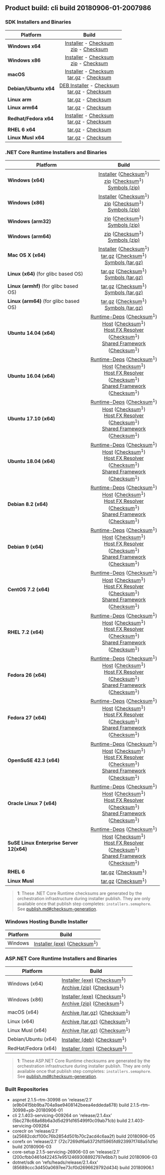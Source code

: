 ## Product build: cli build 20180906-01-2007986

### SDK Installers and Binaries

| Platform | Build |
| -------- | :-------------------------------------: |
| **Windows x64** | [Installer][sdk-win-x64-installer] - [Checksum][sdk-win-x64-installer-checksum]<br>[zip][sdk-win-x64-zip] - [Checksum][sdk-win-x64-zip-checksum] |
| **Windows x86** | [Installer][sdk-win-x86-installer] - [Checksum][sdk-win-x86-installer-checksum]<br>[zip][sdk-win-x86-zip] - [Checksum][sdk-win-x86-zip-checksum] |
| **macOS**       | [Installer][sdk-osx-installer] - [Checksum][sdk-osx-installer-checksum]<br>[tar.gz][sdk-osx-targz] - [Checksum][sdk-osx-targz-checksum] |
| **Debian/Ubuntu x64**   | [DEB Installer][sdk-linux-x64-DEB-installer] - [Checksum][sdk-linux-x64-DEB-installer-checksum]<br>[tar.gz][sdk-linux-x64-targz] - [Checksum][sdk-linux-x64-targz-checksum] |
| **Linux arm**   | [tar.gz][sdk-linux-arm-targz] - [Checksum][sdk-linux-arm-targz-checksum] |
| **Linux arm64**   | [tar.gz][sdk-linux-arm64-targz] - [Checksum][sdk-linux-arm64-targz-checksum] |
| **Redhat/Fedora x64**    | [Installer][sdk-rpm-x64-installer] - [Checksum][sdk-rpm-x64-installer-checksum]<br>[tar.gz][sdk-linux-x64-targz] - [Checksum][sdk-linux-x64-targz-checksum] |
| **RHEL 6 x64**      | [tar.gz][sdk-rhel-6-x64-targz] - [Checksum][sdk-rhel-6-x64-targz-checksum] |
| **Linux Musl x64**  | [tar.gz][sdk-musl-x64-targz] - [Checksum][sdk-musl-x64-targz-checksum] |

[sdk-win-x64-installer]: https://dotnetfeed.blob.core.windows.net/orchestrated-release-2-1/20180906-01/final/assets/Sdk/2.1.403-servicing-009264/dotnet-sdk-2.1.403-servicing-009264-win-x64.exe
[sdk-win-x64-installer-checksum]: https://dotnetfeed.blob.core.windows.net/orchestrated-release-2-1/20180906-01/final/assets/Sdk/2.1.403-servicing-009264/dotnet-sdk-2.1.403-servicing-009264-win-x64.exe.sha
[sdk-win-x64-zip]: https://dotnetfeed.blob.core.windows.net/orchestrated-release-2-1/20180906-01/final/assets/Sdk/2.1.403-servicing-009264/dotnet-sdk-2.1.403-servicing-009264-win-x64.zip
[sdk-win-x64-zip-checksum]: https://dotnetfeed.blob.core.windows.net/orchestrated-release-2-1/20180906-01/final/assets/Sdk/2.1.403-servicing-009264/dotnet-sdk-2.1.403-servicing-009264-win-x64.zip.sha

[sdk-win-x86-installer]: https://dotnetfeed.blob.core.windows.net/orchestrated-release-2-1/20180906-01/final/assets/Sdk/2.1.403-servicing-009264/dotnet-sdk-2.1.403-servicing-009264-win-x86.exe
[sdk-win-x86-installer-checksum]: https://dotnetfeed.blob.core.windows.net/orchestrated-release-2-1/20180906-01/final/assets/Sdk/2.1.403-servicing-009264/dotnet-sdk-2.1.403-servicing-009264-win-x86.exe.sha
[sdk-win-x86-zip]: https://dotnetfeed.blob.core.windows.net/orchestrated-release-2-1/20180906-01/final/assets/Sdk/2.1.403-servicing-009264/dotnet-sdk-2.1.403-servicing-009264-win-x86.zip
[sdk-win-x86-zip-checksum]: https://dotnetfeed.blob.core.windows.net/orchestrated-release-2-1/20180906-01/final/assets/Sdk/2.1.403-servicing-009264/dotnet-sdk-2.1.403-servicing-009264-win-x86.zip.sha

[sdk-osx-installer]: https://dotnetfeed.blob.core.windows.net/orchestrated-release-2-1/20180906-01/final/assets/Sdk/2.1.403-servicing-009264/dotnet-sdk-2.1.403-servicing-009264-osx-x64.pkg
[sdk-osx-installer-checksum]: https://dotnetfeed.blob.core.windows.net/orchestrated-release-2-1/20180906-01/final/assets/Sdk/2.1.403-servicing-009264/dotnet-sdk-2.1.403-servicing-009264-osx-x64.pkg.sha
[sdk-osx-targz]: https://dotnetfeed.blob.core.windows.net/orchestrated-release-2-1/20180906-01/final/assets/Sdk/2.1.403-servicing-009264/dotnet-sdk-2.1.403-servicing-009264-osx-x64.tar.gz
[sdk-osx-targz-checksum]: https://dotnetfeed.blob.core.windows.net/orchestrated-release-2-1/20180906-01/final/assets/Sdk/2.1.403-servicing-009264/dotnet-sdk-2.1.403-servicing-009264-osx-x64.tar.gz.sha

[sdk-linux-x64-targz]: https://dotnetfeed.blob.core.windows.net/orchestrated-release-2-1/20180906-01/final/assets/Sdk/2.1.403-servicing-009264/dotnet-sdk-2.1.403-servicing-009264-linux-x64.tar.gz
[sdk-linux-x64-targz-checksum]: https://dotnetfeed.blob.core.windows.net/orchestrated-release-2-1/20180906-01/final/assets/Sdk/2.1.403-servicing-009264/dotnet-sdk-2.1.403-servicing-009264-linux-x64.tar.gz.sha

[sdk-linux-arm-targz]: https://dotnetfeed.blob.core.windows.net/orchestrated-release-2-1/20180906-01/final/assets/Sdk/2.1.403-servicing-009264/dotnet-sdk-2.1.403-servicing-009264-linux-arm.tar.gz
[sdk-linux-arm-targz-checksum]: https://dotnetfeed.blob.core.windows.net/orchestrated-release-2-1/20180906-01/final/assets/Sdk/2.1.403-servicing-009264/dotnet-sdk-2.1.403-servicing-009264-linux-arm.tar.gz.sha

[sdk-linux-arm64-targz]: https://dotnetfeed.blob.core.windows.net/orchestrated-release-2-1/20180906-01/final/assets/Sdk/2.1.403-servicing-009264/dotnet-sdk-2.1.403-servicing-009264-linux-arm64.tar.gz
[sdk-linux-arm64-targz-checksum]: https://dotnetfeed.blob.core.windows.net/orchestrated-release-2-1/20180906-01/final/assets/Sdk/2.1.403-servicing-009264/dotnet-sdk-2.1.403-servicing-009264-linux-arm64.tar.gz.sha

[sdk-linux-x64-DEB-installer]: https://dotnetfeed.blob.core.windows.net/orchestrated-release-2-1/20180906-01/final/assets/Sdk/2.1.403-servicing-009264/dotnet-sdk-2.1.403-servicing-009264-x64.deb
[sdk-linux-x64-DEB-installer-checksum]: https://dotnetfeed.blob.core.windows.net/orchestrated-release-2-1/20180906-01/final/assets/Sdk/2.1.403-servicing-009264/dotnet-sdk-2.1.403-servicing-009264-x64.deb.sha

[sdk-rpm-x64-installer]: https://dotnetfeed.blob.core.windows.net/orchestrated-release-2-1/20180906-01/final/assets/Sdk/2.1.403-servicing-009264/dotnet-sdk-2.1.403-servicing-009264-x64.rpm
[sdk-rpm-x64-installer-checksum]: https://dotnetfeed.blob.core.windows.net/orchestrated-release-2-1/20180906-01/final/assets/Sdk/2.1.403-servicing-009264/dotnet-sdk-2.1.403-servicing-009264-x64.rpm.sha

[sdk-rhel-6-x64-targz]: https://dotnetfeed.blob.core.windows.net/orchestrated-release-2-1/20180906-01/final/assets/Sdk/2.1.403-servicing-009264/dotnet-sdk-2.1.403-servicing-009264-rhel.6-x64.tar.gz
[sdk-rhel-6-x64-targz-checksum]: https://dotnetfeed.blob.core.windows.net/orchestrated-release-2-1/20180906-01/final/assets/Sdk/2.1.403-servicing-009264/dotnet-sdk-2.1.403-servicing-009264-rhel.6-x64.tar.gz.sha

[sdk-musl-x64-targz]: https://dotnetfeed.blob.core.windows.net/orchestrated-release-2-1/20180906-01/final/assets/Sdk/2.1.403-servicing-009264/dotnet-sdk-2.1.403-servicing-009264-linux-musl-x64.tar.gz
[sdk-musl-x64-targz-checksum]: https://dotnetfeed.blob.core.windows.net/orchestrated-release-2-1/20180906-01/final/assets/Sdk/2.1.403-servicing-009264/dotnet-sdk-2.1.403-servicing-009264-linux-musl-x64.tar.gz.sha


### .NET Core Runtime Installers and Binaries

| Platform | Build |
|---------|:----------:|
| **Windows (x64)**                         | [Installer][win-x64-installer] ([Checksum][win-x64-installer-checksum]<sup>1</sup>)<br>[zip][win-x64-zip]   ([Checksum][win-x64-zip-checksum]<sup>1</sup>)<br>[Symbols (zip)][win-x64-symbols-zip]   |
| **Windows (x86)**                         | [Installer][win-x86-installer] ([Checksum][win-x86-installer-checksum]<sup>1</sup>)<br>[zip][win-x86-zip]   ([Checksum][win-x86-zip-checksum]<sup>1</sup>)<br>[Symbols (zip)][win-x86-symbols-zip]   |
| **Windows (arm32)**                       |                                                                                        [zip][win-arm-zip]   ([Checksum][win-arm-zip-checksum]<sup>1</sup>)<br>[Symbols (zip)][win-arm-symbols-zip]   |
| **Windows (arm64)**                       |                                                                                        [zip][win-arm64-zip] ([Checksum][win-arm64-zip-checksum]<sup>1</sup>)<br>[Symbols (zip)][win-arm64-symbols-zip] |
| **Mac OS X (x64)**                        | [Installer][osx-installer] ([Checksum][osx-installer-checksum]<sup>1</sup>)<br>[tar.gz][osx-targz]          ([Checksum][osx-targz-checksum]<sup>1</sup>)<br>[Symbols (tar.gz)][osx-symbols-targz]       |
| **Linux (x64)** (for glibc based OS)      |                                                                                        [tar.gz][linux-x64-targz] ([Checksum][linux-x64-targz-checksum]<sup>1</sup>)<br>[Symbols (tar.gz)][linux-x64-symbols-targz] |
| **Linux (armhf)** (for glibc based OS)    |                                                                                        [tar.gz][linux-arm-targz] ([Checksum][linux-arm-targz-checksum]<sup>1</sup>)<br>[Symbols (tar.gz)][linux-arm-symbols-targz] |
| **Linux (arm64)** (for glibc based OS)    |                                                                                        [tar.gz][linux-arm64-targz] ([Checksum][linux-arm64-targz-checksum]<sup>1</sup>)<br>[Symbols (tar.gz)][linux-arm64-symbols-targz] |
| **Ubuntu 14.04 (x64)**                    | [Runtime-Deps][ubuntu-14.04-runtime-deps] ([Checksum][ubuntu-14.04-runtime-deps-checksum]<sup>1</sup>)<br>[Host][deb-package-host] ([Checksum][deb-package-host-checksum]<sup>1</sup>)<br>[Host FX Resolver][deb-package-hostfxr] ([Checksum][deb-package-hostfxr-checksum]<sup>1</sup>)<br>[Shared Framework][deb-package-sharedfx] ([Checksum][deb-package-sharedfx-checksum]<sup>1</sup>)<br> |
| **Ubuntu 16.04 (x64)**                    | [Runtime-Deps][ubuntu-16.04-runtime-deps] ([Checksum][ubuntu-16.04-runtime-deps-checksum]<sup>1</sup>)<br>[Host][deb-package-host] ([Checksum][deb-package-host-checksum]<sup>1</sup>)<br>[Host FX Resolver][deb-package-hostfxr] ([Checksum][deb-package-hostfxr-checksum]<sup>1</sup>)<br>[Shared Framework][deb-package-sharedfx] ([Checksum][deb-package-sharedfx-checksum]<sup>1</sup>)<br> |
| **Ubuntu 17.10 (x64)**                    | [Runtime-Deps][ubuntu-17.10-runtime-deps] ([Checksum][ubuntu-17.10-runtime-deps-checksum]<sup>1</sup>)<br>[Host][deb-package-host] ([Checksum][deb-package-host-checksum]<sup>1</sup>)<br>[Host FX Resolver][deb-package-hostfxr] ([Checksum][deb-package-hostfxr-checksum]<sup>1</sup>)<br>[Shared Framework][deb-package-sharedfx] ([Checksum][deb-package-sharedfx-checksum]<sup>1</sup>)<br> |
| **Ubuntu 18.04 (x64)**                    | [Runtime-Deps][ubuntu-18.04-runtime-deps] ([Checksum][ubuntu-18.04-runtime-deps-checksum]<sup>1</sup>)<br>[Host][deb-package-host] ([Checksum][deb-package-host-checksum]<sup>1</sup>)<br>[Host FX Resolver][deb-package-hostfxr] ([Checksum][deb-package-hostfxr-checksum]<sup>1</sup>)<br>[Shared Framework][deb-package-sharedfx] ([Checksum][deb-package-sharedfx-checksum]<sup>1</sup>)<br> |
| **Debian 8.2 (x64)**                      | [Runtime-Deps][debian-8.2-runtime-deps]   ([Checksum][debian-8.2-runtime-deps-checksum]<sup>1</sup>)<br>[Host][deb-package-host] ([Checksum][deb-package-host-checksum]<sup>1</sup>)<br>[Host FX Resolver][deb-package-hostfxr] ([Checksum][deb-package-hostfxr-checksum]<sup>1</sup>)<br>[Shared Framework][deb-package-sharedfx] ([Checksum][deb-package-sharedfx-checksum]<sup>1</sup>)<br> |
| **Debian 9 (x64)**                        | [Runtime-Deps][debian-9-runtime-deps]     ([Checksum][debian-9-runtime-deps-checksum]<sup>1</sup>)<br>[Host][deb-package-host] ([Checksum][deb-package-host-checksum]<sup>1</sup>)<br>[Host FX Resolver][deb-package-hostfxr] ([Checksum][deb-package-hostfxr-checksum]<sup>1</sup>)<br>[Shared Framework][deb-package-sharedfx] ([Checksum][deb-package-sharedfx-checksum]<sup>1</sup>)<br> |
| **CentOS 7.2 (x64)**                      | [Runtime-Deps][centos-7-runtime-deps]      ([Checksum][centos-7-runtime-deps-checksum]<sup>1</sup>)<br>[Host][rpm-package-host] ([Checksum][rpm-package-host-checksum]<sup>1</sup>)<br>[Host FX Resolver][rpm-package-hostfxr]       ([Checksum][rpm-package-hostfxr-checksum]<sup>1</sup>)<br>[Shared Framework][rpm-package-sharedfx]       ([Checksum][rpm-package-sharedfx-checksum]<sup>1</sup>)<br> |
| **RHEL 7.2 (x64)**                        | [Runtime-Deps][rhel-7-runtime-deps]        ([Checksum][rhel-7-runtime-deps-checksum]<sup>1</sup>)<br>[Host][rpm-package-host] ([Checksum][rpm-package-host-checksum]<sup>1</sup>)<br>[Host FX Resolver][rpm-package-hostfxr]       ([Checksum][rpm-package-hostfxr-checksum]<sup>1</sup>)<br>[Shared Framework][rpm-package-sharedfx]       ([Checksum][rpm-package-sharedfx-checksum]<sup>1</sup>)<br> |
| **Fedora 26 (x64)**                       | [Runtime-Deps][fedora-26-runtime-deps]     ([Checksum][fedora-26-runtime-deps-checksum]<sup>1</sup>)<br>[Host][rpm-package-host] ([Checksum][rpm-package-host-checksum]<sup>1</sup>)<br>[Host FX Resolver][rpm-package-hostfxr]       ([Checksum][rpm-package-hostfxr-checksum]<sup>1</sup>)<br>[Shared Framework][rpm-package-sharedfx]       ([Checksum][rpm-package-sharedfx-checksum]<sup>1</sup>)<br> |
| **Fedora 27 (x64)**                       | [Runtime-Deps][fedora-27-runtime-deps]     ([Checksum][fedora-27-runtime-deps-checksum]<sup>1</sup>)<br>[Host][rpm-package-host] ([Checksum][rpm-package-host-checksum]<sup>1</sup>)<br>[Host FX Resolver][rpm-package-hostfxr]       ([Checksum][rpm-package-hostfxr-checksum]<sup>1</sup>)<br>[Shared Framework][rpm-package-sharedfx]       ([Checksum][rpm-package-sharedfx-checksum]<sup>1</sup>)<br> |
| **OpenSuSE 42.3 (x64)**                   | [Runtime-Deps][opensuse-42-runtime-deps]  ([Checksum][opensuse-42-runtime-deps-checksum]<sup>1</sup>)<br>[Host][rpm-package-host] ([Checksum][rpm-package-host-checksum]<sup>1</sup>)<br>[Host FX Resolver][rpm-package-hostfxr]       ([Checksum][rpm-package-hostfxr-checksum]<sup>1</sup>)<br>[Shared Framework][rpm-package-sharedfx]       ([Checksum][rpm-package-sharedfx-checksum]<sup>1</sup>)<br> |
| **Oracle Linux 7 (x64)**                  | [Runtime-Deps][oraclelinux-7-runtime-deps] ([Checksum][oraclelinux-7-runtime-deps-checksum]<sup>1</sup>)<br>[Host][rpm-package-host] ([Checksum][rpm-package-host-checksum]<sup>1</sup>)<br>[Host FX Resolver][rpm-package-hostfxr]       ([Checksum][rpm-package-hostfxr-checksum]<sup>1</sup>)<br>[Shared Framework][rpm-package-sharedfx]       ([Checksum][rpm-package-sharedfx-checksum]<sup>1</sup>)<br> |
| **SuSE Linux Enterprise Server 12(x64)**  | [Runtime-Deps][sles-12-runtime-deps] ([Checksum][sles-12-runtime-deps-checksum]<sup>1</sup>)<br>[Host][rpm-package-host] ([Checksum][rpm-package-host-checksum]<sup>1</sup>)<br>[Host FX Resolver][rpm-package-hostfxr]       ([Checksum][rpm-package-hostfxr-checksum]<sup>1</sup>)<br>[Shared Framework][rpm-package-sharedfx]       ([Checksum][rpm-package-sharedfx-checksum]<sup>1</sup>)<br> |
| **RHEL 6**                                |                                                                                        [tar.gz][rhel-6-targz]                    ([Checksum][rhel-6-targz-checksum]<sup>1</sup>)|
| **Linux Musl**                            |                                                                                        [tar.gz][musl-x64-targz]                ([Checksum][musl-x64-targz-checksum]<sup>1</sup>)|

[win-x64-installer]: https://dotnetfeed.blob.core.windows.net/orchestrated-release-2-1/20180906-01/final/assets/Runtime/2.1.5-servicing-26906-03/dotnet-runtime-2.1.5-servicing-26906-03-win-x64.exe
[win-x64-installer-checksum]: https://dotnetclichecksums.blob.core.windows.net/dotnet/Runtime/2.1.5-servicing-26906-03/dotnet-runtime-2.1.5-servicing-26906-03-win-x64.exe.sha512
[win-x64-zip]: https://dotnetfeed.blob.core.windows.net/orchestrated-release-2-1/20180906-01/final/assets/Runtime/2.1.5-servicing-26906-03/dotnet-runtime-2.1.5-servicing-26906-03-win-x64.zip
[win-x64-zip-checksum]: https://dotnetclichecksums.blob.core.windows.net/dotnet/Runtime/2.1.5-servicing-26906-03/dotnet-runtime-2.1.5-servicing-26906-03-win-x64.zip.sha512
[win-x64-symbols-zip]: https://dotnetfeed.blob.core.windows.net/orchestrated-release-2-1/20180906-01/final/assets/Runtime/2.1.5-servicing-26906-03/dotnet-runtime-symbols-2.1.5-servicing-26906-03-win-x64.zip

[win-x86-installer]: https://dotnetfeed.blob.core.windows.net/orchestrated-release-2-1/20180906-01/final/assets/Runtime/2.1.5-servicing-26906-03/dotnet-runtime-2.1.5-servicing-26906-03-win-x86.exe
[win-x86-installer-checksum]: https://dotnetclichecksums.blob.core.windows.net/dotnet/Runtime/2.1.5-servicing-26906-03/dotnet-runtime-2.1.5-servicing-26906-03-win-x86.exe.sha512
[win-x86-zip]: https://dotnetfeed.blob.core.windows.net/orchestrated-release-2-1/20180906-01/final/assets/Runtime/2.1.5-servicing-26906-03/dotnet-runtime-2.1.5-servicing-26906-03-win-x86.zip
[win-x86-zip-checksum]: https://dotnetclichecksums.blob.core.windows.net/dotnet/Runtime/2.1.5-servicing-26906-03/dotnet-runtime-2.1.5-servicing-26906-03-win-x86.zip.sha512
[win-x86-symbols-zip]: https://dotnetfeed.blob.core.windows.net/orchestrated-release-2-1/20180906-01/final/assets/Runtime/2.1.5-servicing-26906-03/dotnet-runtime-symbols-2.1.5-servicing-26906-03-win-x86.zip

[win-arm-zip]: https://dotnetfeed.blob.core.windows.net/orchestrated-release-2-1/20180906-01/final/assets/Runtime/2.1.5-servicing-26906-03/dotnet-runtime-2.1.5-servicing-26906-03-win-arm.zip
[win-arm-zip-checksum]: https://dotnetclichecksums.blob.core.windows.net/dotnet/Runtime/2.1.5-servicing-26906-03/dotnet-runtime-2.1.5-servicing-26906-03-win-arm.zip.sha512
[win-arm-symbols-zip]: https://dotnetfeed.blob.core.windows.net/orchestrated-release-2-1/20180906-01/final/assets/Runtime/2.1.5-servicing-26906-03/dotnet-runtime-symbols-2.1.5-servicing-26906-03-win-arm.zip

[win-arm64-zip]: https://dotnetfeed.blob.core.windows.net/orchestrated-release-2-1/20180906-01/final/assets/Runtime/2.1.5-servicing-26906-03/dotnet-runtime-2.1.5-servicing-26906-03-win-arm64.zip
[win-arm64-zip-checksum]: https://dotnetclichecksums.blob.core.windows.net/dotnet/Runtime/2.1.5-servicing-26906-03/dotnet-runtime-2.1.5-servicing-26906-03-win-arm64.zip.sha512
[win-arm64-symbols-zip]: https://dotnetfeed.blob.core.windows.net/orchestrated-release-2-1/20180906-01/final/assets/Runtime/2.1.5-servicing-26906-03/dotnet-runtime-symbols-2.1.5-servicing-26906-03-win-arm64.zip

[osx-installer]: https://dotnetfeed.blob.core.windows.net/orchestrated-release-2-1/20180906-01/final/assets/Runtime/2.1.5-servicing-26906-03/dotnet-runtime-2.1.5-servicing-26906-03-osx-x64.pkg
[osx-installer-checksum]: https://dotnetclichecksums.blob.core.windows.net/dotnet/Runtime/2.1.5-servicing-26906-03/dotnet-runtime-2.1.5-servicing-26906-03-osx-x64.pkg.sha512
[osx-targz]: https://dotnetfeed.blob.core.windows.net/orchestrated-release-2-1/20180906-01/final/assets/Runtime/2.1.5-servicing-26906-03/dotnet-runtime-2.1.5-servicing-26906-03-osx-x64.tar.gz
[osx-targz-checksum]: https://dotnetclichecksums.blob.core.windows.net/dotnet/Runtime/2.1.5-servicing-26906-03/dotnet-runtime-2.1.5-servicing-26906-03-osx-x64.tar.gz.sha512
[osx-symbols-targz]: https://dotnetfeed.blob.core.windows.net/orchestrated-release-2-1/20180906-01/final/assets/Runtime/2.1.5-servicing-26906-03/dotnet-runtime-symbols-2.1.5-servicing-26906-03-osx-x64.tar.gz

[linux-x64-targz]: https://dotnetfeed.blob.core.windows.net/orchestrated-release-2-1/20180906-01/final/assets/Runtime/2.1.5-servicing-26906-03/dotnet-runtime-2.1.5-servicing-26906-03-linux-x64.tar.gz
[linux-x64-targz-checksum]: https://dotnetclichecksums.blob.core.windows.net/dotnet/Runtime/2.1.5-servicing-26906-03/dotnet-runtime-2.1.5-servicing-26906-03-linux-x64.tar.gz.sha512
[linux-x64-symbols-targz]: https://dotnetfeed.blob.core.windows.net/orchestrated-release-2-1/20180906-01/final/assets/Runtime/2.1.5-servicing-26906-03/dotnet-runtime-symbols-2.1.5-servicing-26906-03-linux-x64.tar.gz
[linux-arm-targz]: https://dotnetfeed.blob.core.windows.net/orchestrated-release-2-1/20180906-01/final/assets/Runtime/2.1.5-servicing-26906-03/dotnet-runtime-2.1.5-servicing-26906-03-linux-arm.tar.gz
[linux-arm-targz-checksum]: https://dotnetclichecksums.blob.core.windows.net/dotnet/Runtime/2.1.5-servicing-26906-03/dotnet-runtime-2.1.5-servicing-26906-03-linux-arm.tar.gz.sha512
[linux-arm-symbols-targz]: https://dotnetfeed.blob.core.windows.net/orchestrated-release-2-1/20180906-01/final/assets/Runtime/2.1.5-servicing-26906-03/dotnet-runtime-symbols-2.1.5-servicing-26906-03-linux-arm.tar.gz
[linux-arm64-targz]: https://dotnetfeed.blob.core.windows.net/orchestrated-release-2-1/20180906-01/final/assets/Runtime/2.1.5-servicing-26906-03/dotnet-runtime-2.1.5-servicing-26906-03-linux-arm64.tar.gz
[linux-arm64-targz-checksum]: https://dotnetclichecksums.blob.core.windows.net/dotnet/Runtime/2.1.5-servicing-26906-03/dotnet-runtime-2.1.5-servicing-26906-03-linux-arm64.tar.gz.sha512
[linux-arm64-symbols-targz]: https://dotnetfeed.blob.core.windows.net/orchestrated-release-2-1/20180906-01/final/assets/Runtime/2.1.5-servicing-26906-03/dotnet-runtime-symbols-2.1.5-servicing-26906-03-linux-arm64.tar.gz

[ubuntu-14.04-runtime-deps]: https://dotnetfeed.blob.core.windows.net/orchestrated-release-2-1/20180906-01/final/assets/Runtime/2.1.5-servicing-26906-03/dotnet-runtime-deps-2.1.5-servicing-26906-03-ubuntu.14.04-x64.deb
[ubuntu-14.04-runtime-deps-checksum]: https://dotnetclichecksums.blob.core.windows.net/dotnet/Runtime/2.1.5-servicing-26906-03/dotnet-runtime-deps-2.1.5-servicing-26906-03-ubuntu.14.04-x64.deb.sha512

[ubuntu-16.04-runtime-deps]: https://dotnetfeed.blob.core.windows.net/orchestrated-release-2-1/20180906-01/final/assets/Runtime/2.1.5-servicing-26906-03/dotnet-runtime-deps-2.1.5-servicing-26906-03-ubuntu.16.04-x64.deb
[ubuntu-16.04-runtime-deps-checksum]: https://dotnetclichecksums.blob.core.windows.net/dotnet/Runtime/2.1.5-servicing-26906-03/dotnet-runtime-deps-2.1.5-servicing-26906-03-ubuntu.16.04-x64.deb.sha512

[ubuntu-17.10-runtime-deps]: https://dotnetfeed.blob.core.windows.net/orchestrated-release-2-1/20180906-01/final/assets/Runtime/2.1.5-servicing-26906-03/dotnet-runtime-deps-2.1.5-servicing-26906-03-ubuntu.17.10-x64.deb
[ubuntu-17.10-runtime-deps-checksum]: https://dotnetclichecksums.blob.core.windows.net/dotnet/Runtime/2.1.5-servicing-26906-03/dotnet-runtime-deps-2.1.5-servicing-26906-03-ubuntu.17.10-x64.deb.sha512

[ubuntu-18.04-runtime-deps]: https://dotnetfeed.blob.core.windows.net/orchestrated-release-2-1/20180906-01/final/assets/Runtime/2.1.5-servicing-26906-03/dotnet-runtime-deps-2.1.5-servicing-26906-03-ubuntu.18.04-x64.deb
[ubuntu-18.04-runtime-deps-checksum]: https://dotnetclichecksums.blob.core.windows.net/dotnet/Runtime/2.1.5-servicing-26906-03/dotnet-runtime-deps-2.1.5-servicing-26906-03-ubuntu.18.04-x64.deb.sha512

[debian-8.2-runtime-deps]: https://dotnetfeed.blob.core.windows.net/orchestrated-release-2-1/20180906-01/final/assets/Runtime/2.1.5-servicing-26906-03/dotnet-runtime-deps-2.1.5-servicing-26906-03-debian.8-x64.deb
[debian-8.2-runtime-deps-checksum]: https://dotnetclichecksums.blob.core.windows.net/dotnet/Runtime/2.1.5-servicing-26906-03/dotnet-runtime-deps-2.1.5-servicing-26906-03-debian.8-x64.deb.sha512

[debian-9-runtime-deps]: https://dotnetfeed.blob.core.windows.net/orchestrated-release-2-1/20180906-01/final/assets/Runtime/2.1.5-servicing-26906-03/dotnet-runtime-deps-2.1.5-servicing-26906-03-debian.9-x64.deb
[debian-9-runtime-deps-checksum]: https://dotnetclichecksums.blob.core.windows.net/dotnet/Runtime/2.1.5-servicing-26906-03/dotnet-runtime-deps-2.1.5-servicing-26906-03-debian.9-x64.deb.sha512

[centos-7-runtime-deps]: https://dotnetfeed.blob.core.windows.net/orchestrated-release-2-1/20180906-01/final/assets/Runtime/2.1.5-servicing-26906-03/dotnet-runtime-deps-2.1.5-servicing-26906-03-centos.7-x64.rpm
[centos-7-runtime-deps-checksum]: https://dotnetclichecksums.blob.core.windows.net/dotnet/Runtime/2.1.5-servicing-26906-03/dotnet-runtime-deps-2.1.5-servicing-26906-03-centos.7-x64.rpm.sha512

[rhel-7-runtime-deps]: https://dotnetfeed.blob.core.windows.net/orchestrated-release-2-1/20180906-01/final/assets/Runtime/2.1.5-servicing-26906-03/dotnet-runtime-deps-2.1.5-servicing-26906-03-rhel.7-x64.rpm
[rhel-7-runtime-deps-checksum]: https://dotnetclichecksums.blob.core.windows.net/dotnet/Runtime/2.1.5-servicing-26906-03/dotnet-runtime-deps-2.1.5-servicing-26906-03-rhel.7-x64.rpm.sha512

[fedora-26-runtime-deps]: https://dotnetfeed.blob.core.windows.net/orchestrated-release-2-1/20180906-01/final/assets/Runtime/2.1.5-servicing-26906-03/dotnet-runtime-deps-2.1.5-servicing-26906-03-fedora.26-x64.rpm
[fedora-26-runtime-deps-checksum]: https://dotnetclichecksums.blob.core.windows.net/dotnet/Runtime/2.1.5-servicing-26906-03/dotnet-runtime-deps-2.1.5-servicing-26906-03-fedora.26-x64.rpm.sha512

[fedora-27-runtime-deps]: https://dotnetfeed.blob.core.windows.net/orchestrated-release-2-1/20180906-01/final/assets/Runtime/2.1.5-servicing-26906-03/dotnet-runtime-deps-2.1.5-servicing-26906-03-fedora.27-x64.rpm
[fedora-27-runtime-deps-checksum]: https://dotnetclichecksums.blob.core.windows.net/dotnet/Runtime/2.1.5-servicing-26906-03/dotnet-runtime-deps-2.1.5-servicing-26906-03-fedora.27-x64.rpm.sha512

[opensuse-42-runtime-deps]: https://dotnetfeed.blob.core.windows.net/orchestrated-release-2-1/20180906-01/final/assets/Runtime/2.1.5-servicing-26906-03/dotnet-runtime-deps-2.1.5-servicing-26906-03-opensuse.42-x64.rpm
[opensuse-42-runtime-deps-checksum]: https://dotnetclichecksums.blob.core.windows.net/dotnet/Runtime/2.1.5-servicing-26906-03/dotnet-runtime-deps-2.1.5-servicing-26906-03-opensuse.42-x64.rpm.sha512

[oraclelinux-7-runtime-deps]: https://dotnetfeed.blob.core.windows.net/orchestrated-release-2-1/20180906-01/final/assets/Runtime/2.1.5-servicing-26906-03/dotnet-runtime-deps-2.1.5-servicing-26906-03-oraclelinux.7-x64.rpm
[oraclelinux-7-runtime-deps-checksum]: https://dotnetclichecksums.blob.core.windows.net/dotnet/Runtime/2.1.5-servicing-26906-03/dotnet-runtime-deps-2.1.5-servicing-26906-03-oraclelinux.7-x64.rpm.sha512

[sles-12-runtime-deps]: https://dotnetfeed.blob.core.windows.net/orchestrated-release-2-1/20180906-01/final/assets/Runtime/2.1.5-servicing-26906-03/dotnet-runtime-deps-2.1.5-servicing-26906-03-sles.12-x64.rpm
[sles-12-runtime-deps-checksum]: https://dotnetclichecksums.blob.core.windows.net/dotnet/Runtime/2.1.5-servicing-26906-03/dotnet-runtime-deps-2.1.5-servicing-26906-03-sles.12-x64.rpm.sha512

[deb-package-host]: https://dotnetfeed.blob.core.windows.net/orchestrated-release-2-1/20180906-01/final/assets/Runtime/2.1.5-servicing-26906-03/dotnet-host-2.1.5-servicing-26906-03-x64.deb
[deb-package-host-checksum]: https://dotnetclichecksums.blob.core.windows.net/dotnet/Runtime/2.1.5-servicing-26906-03/dotnet-host-2.1.5-servicing-26906-03-x64.deb.sha512
[deb-package-hostfxr]: https://dotnetfeed.blob.core.windows.net/orchestrated-release-2-1/20180906-01/final/assets/Runtime/2.1.5-servicing-26906-03/dotnet-hostfxr-2.1.5-servicing-26906-03-x64.deb
[deb-package-hostfxr-checksum]: https://dotnetclichecksums.blob.core.windows.net/dotnet/Runtime/2.1.5-servicing-26906-03/dotnet-hostfxr-2.1.5-servicing-26906-03-x64.deb.sha512
[deb-package-sharedfx]: https://dotnetfeed.blob.core.windows.net/orchestrated-release-2-1/20180906-01/final/assets/Runtime/2.1.5-servicing-26906-03/dotnet-runtime-2.1.5-servicing-26906-03-x64.deb
[deb-package-sharedfx-checksum]: https://dotnetclichecksums.blob.core.windows.net/dotnet/Runtime/2.1.5-servicing-26906-03/dotnet-runtime-2.1.5-servicing-26906-03-x64.deb.sha512

[rpm-package-host]: https://dotnetfeed.blob.core.windows.net/orchestrated-release-2-1/20180906-01/final/assets/Runtime/2.1.5-servicing-26906-03/dotnet-host-2.1.5-servicing-26906-03-x64.rpm
[rpm-package-host-checksum]: https://dotnetclichecksums.blob.core.windows.net/dotnet/Runtime/2.1.5-servicing-26906-03/dotnet-host-2.1.5-servicing-26906-03-x64.rpm.sha512
[rpm-package-hostfxr]: https://dotnetfeed.blob.core.windows.net/orchestrated-release-2-1/20180906-01/final/assets/Runtime/2.1.5-servicing-26906-03/dotnet-hostfxr-2.1.5-servicing-26906-03-x64.rpm
[rpm-package-hostfxr-checksum]: https://dotnetclichecksums.blob.core.windows.net/dotnet/Runtime/2.1.5-servicing-26906-03/dotnet-hostfxr-2.1.5-servicing-26906-03-x64.rpm.sha512
[rpm-package-sharedfx]: https://dotnetfeed.blob.core.windows.net/orchestrated-release-2-1/20180906-01/final/assets/Runtime/2.1.5-servicing-26906-03/dotnet-runtime-2.1.5-servicing-26906-03-x64.rpm
[rpm-package-sharedfx-checksum]: https://dotnetclichecksums.blob.core.windows.net/dotnet/Runtime/2.1.5-servicing-26906-03/dotnet-runtime-2.1.5-servicing-26906-03-x64.rpm.sha512

[rhel-6-targz]: https://dotnetfeed.blob.core.windows.net/orchestrated-release-2-1/20180906-01/final/assets/Runtime/2.1.5-servicing-26906-03/dotnet-runtime-2.1.5-servicing-26906-03-rhel.6-x64.tar.gz
[rhel-6-targz-checksum]: https://dotnetclichecksums.blob.core.windows.net/dotnet/Runtime/2.1.5-servicing-26906-03/dotnet-runtime-2.1.5-servicing-26906-03-rhel.6-x64.tar.gz.sha512

[musl-x64-targz]: https://dotnetfeed.blob.core.windows.net/orchestrated-release-2-1/20180906-01/final/assets/Runtime/2.1.5-servicing-26906-03/dotnet-runtime-2.1.5-servicing-26906-03-linux-musl-x64.tar.gz
[musl-x64-targz-checksum]: https://dotnetclichecksums.blob.core.windows.net/dotnet/Runtime/2.1.5-servicing-26906-03/dotnet-runtime-2.1.5-servicing-26906-03-linux-musl-x64.tar.gz.sha512

> **1**: These .NET Core Runtime checksums are generated by the orchestration infrastructure during installer publish. They are only available once that publish step completes: `installers.semaphore`. See [publish.md#checksum-generation](https://github.com/dotnet/core-eng/blob/master/Documentation/Orchestrated-Build/Api/publish.md#checksum-generation).


### Windows Hosting Bundle Installer

Platform              | Build
----------------------|---------------------
Windows               | [Installer (exe)][dotnet-hosting-win-exe] ([Checksum][dotnet-hosting-win-exe-checksum]<sup>1</sup>)

[dotnet-hosting-win-exe]: https://dotnetfeed.blob.core.windows.net/orchestrated-release-2-1/20180906-01/final/assets/aspnetcore/Runtime/2.1.5-rtm-30998/dotnet-hosting-2.1.5-rtm-30998-win.exe
[dotnet-hosting-win-exe-checksum]: https://dotnetclichecksums.blob.core.windows.net/dotnet/aspnetcore/Runtime/2.1.5-rtm-30998/dotnet-hosting-2.1.5-rtm-30998-win.exe.sha512


### ASP.NET Core Runtime Installers and Binaries

Platform              | Build
----------------------|---------------------
Windows (x64)         | [Installer (exe)][aspnetcore-win-x64-exe] ([Checksum][aspnetcore-win-x64-exe-checksum]<sup>1</sup>)<br>[Archive (zip)][aspnetcore-win-x64-zip] ([Checksum][aspnetcore-win-x64-zip-checksum]<sup>1</sup>)
Windows (x86)         | [Installer (exe)][aspnetcore-win-x86-exe] ([Checksum][aspnetcore-win-x86-exe-checksum]<sup>1</sup>)<br>[Archive (zip)][aspnetcore-win-x86-zip] ([Checksum][aspnetcore-win-x86-zip-checksum]<sup>1</sup>)
macOS (x64)           | [Archive (tar.gz)][aspnetcore-osx-x64-tar] ([Checksum][aspnetcore-osx-x64-tar-checksum]<sup>1</sup>)
Linux (x64)           | [Archive (tar.gz)][aspnetcore-linux-x64-tar] ([Checksum][aspnetcore-linux-x64-tar-checksum]<sup>1</sup>)
Linux Musl (x64)      | [Archive (tar.gz)][aspnetcore-linux-musl-x64-tar] ([Checksum][aspnetcore-linux-musl-x64-tar-checksum]<sup>1</sup>)
Debian/Ubuntu (x64)   | [Installer (deb)][aspnetcore-debian-x64-deb] ([Checksum][aspnetcore-debian-x64-deb-checksum]<sup>1</sup>)
RedHat/Fedora (x64)   | [Installer (rpm)][aspnetcore-redhat-x64-rpm] ([Checksum][aspnetcore-redhat-x64-rpm-checksum]<sup>1</sup>)

[aspnetcore-win-x64-zip]: https://dotnetfeed.blob.core.windows.net/orchestrated-release-2-1/20180906-01/final/assets/aspnetcore/Runtime/2.1.5-rtm-30998/aspnetcore-runtime-2.1.5-rtm-30998-win-x64.zip
[aspnetcore-win-x64-zip-checksum]: https://dotnetclichecksums.blob.core.windows.net/dotnet/aspnetcore/Runtime/2.1.5-rtm-30998/aspnetcore-runtime-2.1.5-rtm-30998-win-x64.zip.sha512
[aspnetcore-win-x64-exe]: https://dotnetfeed.blob.core.windows.net/orchestrated-release-2-1/20180906-01/final/assets/aspnetcore/Runtime/2.1.5-rtm-30998/aspnetcore-runtime-2.1.5-rtm-30998-win-x64.exe
[aspnetcore-win-x64-exe-checksum]: https://dotnetclichecksums.blob.core.windows.net/dotnet/aspnetcore/Runtime/2.1.5-rtm-30998/aspnetcore-runtime-2.1.5-rtm-30998-win-x64.exe.sha512

[aspnetcore-win-x86-zip]: https://dotnetfeed.blob.core.windows.net/orchestrated-release-2-1/20180906-01/final/assets/aspnetcore/Runtime/2.1.5-rtm-30998/aspnetcore-runtime-2.1.5-rtm-30998-win-x86.zip
[aspnetcore-win-x86-zip-checksum]: https://dotnetclichecksums.blob.core.windows.net/dotnet/aspnetcore/Runtime/2.1.5-rtm-30998/aspnetcore-runtime-2.1.5-rtm-30998-win-x86.zip.sha512
[aspnetcore-win-x86-exe]: https://dotnetfeed.blob.core.windows.net/orchestrated-release-2-1/20180906-01/final/assets/aspnetcore/Runtime/2.1.5-rtm-30998/aspnetcore-runtime-2.1.5-rtm-30998-win-x86.exe
[aspnetcore-win-x86-exe-checksum]: https://dotnetclichecksums.blob.core.windows.net/dotnet/aspnetcore/Runtime/2.1.5-rtm-30998/aspnetcore-runtime-2.1.5-rtm-30998-win-x86.exe.sha512

[aspnetcore-linux-x64-tar]: https://dotnetfeed.blob.core.windows.net/orchestrated-release-2-1/20180906-01/final/assets/aspnetcore/Runtime/2.1.5-rtm-30998/aspnetcore-runtime-2.1.5-rtm-30998-linux-x64.tar.gz
[aspnetcore-linux-x64-tar-checksum]: https://dotnetclichecksums.blob.core.windows.net/dotnet/aspnetcore/Runtime/2.1.5-rtm-30998/aspnetcore-runtime-2.1.5-rtm-30998-linux-x64.tar.gz.sha512

[aspnetcore-linux-musl-x64-tar]: https://dotnetfeed.blob.core.windows.net/orchestrated-release-2-1/20180906-01/final/assets/aspnetcore/Runtime/2.1.5-rtm-30998/aspnetcore-runtime-2.1.5-rtm-30998-linux-musl-x64.tar.gz
[aspnetcore-linux-musl-x64-tar-checksum]: https://dotnetclichecksums.blob.core.windows.net/dotnet/aspnetcore/Runtime/2.1.5-rtm-30998/aspnetcore-runtime-2.1.5-rtm-30998-linux-musl-x64.tar.gz.sha512

[aspnetcore-osx-x64-tar]: https://dotnetfeed.blob.core.windows.net/orchestrated-release-2-1/20180906-01/final/assets/aspnetcore/Runtime/2.1.5-rtm-30998/aspnetcore-runtime-2.1.5-rtm-30998-osx-x64.tar.gz
[aspnetcore-osx-x64-tar-checksum]: https://dotnetclichecksums.blob.core.windows.net/dotnet/aspnetcore/Runtime/2.1.5-rtm-30998/aspnetcore-runtime-2.1.5-rtm-30998-osx-x64.tar.gz.sha512

[aspnetcore-debian-x64-deb]: https://dotnetfeed.blob.core.windows.net/orchestrated-release-2-1/20180906-01/final/assets/aspnetcore/Runtime/2.1.5-rtm-30998/aspnetcore-runtime-2.1.5-rtm-30998-x64.deb
[aspnetcore-debian-x64-deb-checksum]: https://dotnetclichecksums.blob.core.windows.net/dotnet/aspnetcore/Runtime/2.1.5-rtm-30998/aspnetcore-runtime-2.1.5-rtm-30998-x64.deb.sha512

[aspnetcore-redhat-x64-rpm]: https://dotnetfeed.blob.core.windows.net/orchestrated-release-2-1/20180906-01/final/assets/aspnetcore/Runtime/2.1.5-rtm-30998/aspnetcore-runtime-2.1.5-rtm-30998-x64.rpm
[aspnetcore-redhat-x64-rpm-checksum]: https://dotnetclichecksums.blob.core.windows.net/dotnet/aspnetcore/Runtime/2.1.5-rtm-30998/aspnetcore-runtime-2.1.5-rtm-30998-x64.rpm.sha512

> **1**: These ASP.NET Core Runtime checksums are generated by the orchestration infrastructure during installer publish. They are only available once that publish step completes: `installers.semaphore`. See [publish.md#checksum-generation](https://github.com/dotnet/core-eng/blob/master/Documentation/Orchestrated-Build/Api/publish.md#checksum-generation).


### Built Repositories
 * aspnet 2.1.5-rtm-30998 on 'release/2.1' (e9b0415bb9ba704a9ae9408142beea4eddeda678) build 2.1.5-rtm-30998+pb-20180906-01
 * cli 2.1.403-servicing-009264 on 'release/2.1.4xx' (5bc278c68a68b6a3d5d291d165499f0c09ab71cb) build 2.1.403-servicing-009264
 * coreclr on 'release/2.1' (a25682cdcf100c76b2854d501b70c2acd4c6aa2f) build 20180906-05
 * corefx on 'release/2.1' (72c7269df6a6372fd15965fd923997f748a51d1e) build 20180906-03
 * core-setup 2.1.5-servicing-26906-03 on 'release/2.1' (200cfbb0461d422457e9512469308892797e6bb7) build 20180906-03
 * dotnet/sdk on 'refs/heads/release/2.1.4xx' (85689ccc3d450a0697ee73cf0d2696629792d434) build 20180906.1
